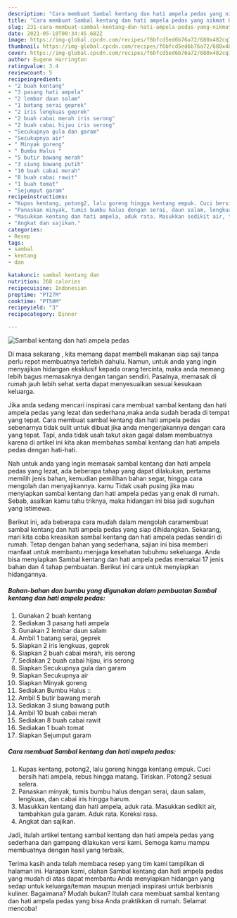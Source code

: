 ```yaml
---
description: "Cara membuat Sambal kentang dan hati ampela pedas yang nikmat Untuk Jualan"
title: "Cara membuat Sambal kentang dan hati ampela pedas yang nikmat Untuk Jualan"
slug: 231-cara-membuat-sambal-kentang-dan-hati-ampela-pedas-yang-nikmat-untuk-jualan
date: 2021-05-10T00:34:45.682Z
image: https://img-global.cpcdn.com/recipes/f6bfcd5ed6b76a72/680x482cq70/sambal-kentang-dan-hati-ampela-pedas-foto-resep-utama.jpg
thumbnail: https://img-global.cpcdn.com/recipes/f6bfcd5ed6b76a72/680x482cq70/sambal-kentang-dan-hati-ampela-pedas-foto-resep-utama.jpg
cover: https://img-global.cpcdn.com/recipes/f6bfcd5ed6b76a72/680x482cq70/sambal-kentang-dan-hati-ampela-pedas-foto-resep-utama.jpg
author: Eugene Harrington
ratingvalue: 3.4
reviewcount: 5
recipeingredient:
- "2 buah kentang"
- "3 pasang hati ampela"
- "2 lembar daun salam"
- "1 batang serai geprek"
- "2 iris lengkuas geprek"
- "2 buah cabai merah iris serong"
- "2 buah cabai hijau iris serong"
- "Secukupnya gula dan garam"
- "Secukupnya air"
- " Minyak goreng"
- " Bumbu Halus "
- "5 butir bawang merah"
- "3 siung bawang putih"
- "10 buah cabai merah"
- "8 buah cabai rawit"
- "1 buah tomat"
- "Sejumput garam"
recipeinstructions:
- "Kupas kentang, potong2, lalu goreng hingga kentang empuk. Cuci bersih hati ampela, rebus hingga matang. Tiriskan. Potong2 sesuai selera."
- "Panaskan minyak, tumis bumbu halus dengan serai, daun salam, lengkuas, dan cabai iris hingga harum."
- "Masukkan kentang dan hati ampela, aduk rata. Masukkan sedikit air, tambahkan gula garam. Aduk rata. Koreksi rasa."
- "Angkat dan sajikan."
categories:
- Resep
tags:
- sambal
- kentang
- dan

katakunci: sambal kentang dan 
nutrition: 268 calories
recipecuisine: Indonesian
preptime: "PT27M"
cooktime: "PT50M"
recipeyield: "3"
recipecategory: Dinner

---
```



![Sambal kentang dan hati ampela pedas](https://img-global.cpcdn.com/recipes/f6bfcd5ed6b76a72/680x482cq70/sambal-kentang-dan-hati-ampela-pedas-foto-resep-utama.jpg)

Di masa  sekarang , kita memang dapat membeli makanan siap saji tanpa perlu repot membuatnya terlebih dahulu. Namun, untuk anda yang ingin menyajikan hidangan eksklusif kepada orang tercinta, maka anda memang lebih bagus memasaknya dengan tangan sendiri. Pasalnya, memasak di rumah jauh lebih sehat serta dapat menyesuaikan sesuai kesukaan keluarga.

Jika anda sedang mencari inspirasi cara membuat sambal kentang dan hati ampela pedas yang lezat dan sederhana,maka anda sudah berada di tempat yang tepat. Cara membuat sambal kentang dan hati ampela pedas  sebenarnya tidak sulit untuk dibuat jika anda mengerjakannya dengan cara yang tepat. Tapi, anda tidak usah takut akan gagal dalam membuatnya 
karena di artikel ini kita akan membahas sambal kentang dan hati ampela pedas dengan hati-hati.  



Nah untuk anda yang ingin memasak sambal kentang dan hati ampela pedas yang lezat, ada beberapa tahap yang dapat dilakukan, pertama memilih jenis bahan, kemudian pemilihan bahan segar, hingga cara mengolah dan menyajikannya. kamu Tidak usah pusing jika mau menyiapkan sambal kentang dan hati ampela pedas yang enak di rumah. Sebab, asalkan kamu  tahu triknya, maka hidangan ini bisa jadi suguhan yang istimewa.

Berikut ini, ada beberapa cara mudah dalam mengolah caramembuat sambal kentang dan hati ampela pedas yang siap dihidangkan. Sekarang, mari kita coba kreasikan sambal kentang dan hati ampela pedas sendiri di rumah. Tetap dengan bahan yang sederhana, sajian ini bisa memberi manfaat untuk membantu menjaga kesehatan tubuhmu sekeluarga. Anda bisa menyiapkan Sambal kentang dan hati ampela pedas memakai 17 jenis bahan dan 4 tahap pembuatan. Berikut ini cara untuk menyiapkan hidangannya.

<!--inarticleads1-->

##### Bahan-bahan dan bumbu yang digunakan dalam pembuatan Sambal kentang dan hati ampela pedas:

1. Gunakan 2 buah kentang
1. Sediakan 3 pasang hati ampela
1. Gunakan 2 lembar daun salam
1. Ambil 1 batang serai, geprek
1. Siapkan 2 iris lengkuas, geprek
1. Siapkan 2 buah cabai merah, iris serong
1. Sediakan 2 buah cabai hijau, iris serong
1. Siapkan Secukupnya gula dan garam
1. Siapkan Secukupnya air
1. Siapkan  Minyak goreng
1. Sediakan  Bumbu Halus ::
1. Ambil 5 butir bawang merah
1. Sediakan 3 siung bawang putih
1. Ambil 10 buah cabai merah
1. Sediakan 8 buah cabai rawit
1. Sediakan 1 buah tomat
1. Siapkan Sejumput garam




<!--inarticleads2-->

##### Cara membuat Sambal kentang dan hati ampela pedas:

1. Kupas kentang, potong2, lalu goreng hingga kentang empuk. Cuci bersih hati ampela, rebus hingga matang. Tiriskan. Potong2 sesuai selera.
1. Panaskan minyak, tumis bumbu halus dengan serai, daun salam, lengkuas, dan cabai iris hingga harum.
1. Masukkan kentang dan hati ampela, aduk rata. Masukkan sedikit air, tambahkan gula garam. Aduk rata. Koreksi rasa.
1. Angkat dan sajikan.




Jadi, itulah artikel tentang  sambal kentang dan hati ampela pedas  yang sederhana dan gampang dilakukan versi kami. Semoga kamu mampu membuatnya dengan hasil yang terbaik. 

Terima kasih anda telah membaca resep yang tim kami tampilkan di halaman ini. Harapan kami, olahan  Sambal kentang dan hati ampela pedas yang mudah di atas dapat membantu Anda menyiapkan hidangan yang sedap untuk keluarga/teman maupun menjadi inspirasi untuk berbisnis kuliner. Bagaimana? Mudah bukan? Itulah cara membuat sambal kentang dan hati ampela pedas yang bisa Anda praktikkan di rumah. Selamat mencoba!

